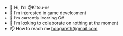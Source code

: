 - 👋 Hi, I’m @K1tsu-ne
- 👀 I’m interested in game development
- 🌱 I’m currently learning C#
- 💞️ I’m looking to collaborate on nothing at the moment 
- 📫 How to reach me hoogareth@gmail.com

<!---
K1tsu-ne/K1tsu-ne is a ✨ special ✨ repository because its `README.md` (this file) appears on your GitHub profile.
You can click the Preview link to take a look at your changes.
--->
